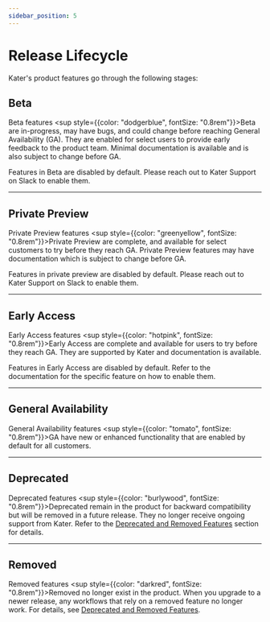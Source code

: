 ```yaml
---
sidebar_position: 5
---
```


# Release Lifecycle

Kater's product features go through the following stages: 

## Beta
Beta features <sup style={{color: "dodgerblue", fontSize: "0.8rem"}}>Beta</sup> are in-progress, may have bugs, and could change before reaching General Availability (GA). They are enabled for select users to provide early feedback to the product team. Minimal documentation is available and is also subject to change before GA.

Features in Beta are disabled by default. Please reach out to Kater Support on Slack to enable them.

----

## Private Preview
Private Preview features <sup style={{color: "greenyellow", fontSize: "0.8rem"}}>Private Preview</sup> are complete, and available for select customers to try before they reach GA. Private Preview features may have documentation which is subject to change before GA.

Features in private preview are disabled by default. Please reach out to Kater Support on Slack to enable them.

----

## Early Access
Early Access features <sup style={{color: "hotpink", fontSize: "0.8rem"}}>Early Access</sup> are complete and available for users to try before they reach GA. They are supported by Kater and documentation is available.

Features in Early Access are disabled by default. Refer to the documentation for the specific feature on how to enable them.

----

## General Availability
General Availability features <sup style={{color: "tomato", fontSize: "0.8rem"}}>GA</sup> have new or enhanced functionality that are enabled by default for all customers.

----

## Deprecated
Deprecated features <sup style={{color: "burlywood", fontSize: "0.8rem"}}>Deprecated</sup> remain in the product for backward compatibility but will be removed in a future release. They no longer receive ongoing support from Kater. Refer to the [Deprecated and Removed Features](/docs/about-this-release/deprecated-features) section for details.

----

## Removed
Removed features <sup style={{color: "darkred", fontSize: "0.8rem"}}>Removed</sup> no longer exist in the product. When you upgrade to a newer release, any workflows that rely on a removed feature no longer work. For details, see [Deprecated and Removed Features](/docs/about-this-release/deprecated-features).
